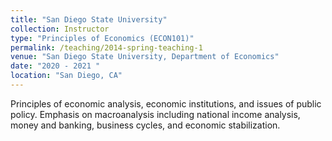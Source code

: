 ```yaml
---
title: "San Diego State University"
collection: Instructor
type: "Principles of Economics (ECON101)"
permalink: /teaching/2014-spring-teaching-1
venue: "San Diego State University, Department of Economics"
date: "2020 - 2021 "
location: "San Diego, CA"
---
```


Principles of economic analysis, economic institutions, and issues of public policy. Emphasis on macroanalysis including national income analysis, money and banking, business cycles, and economic stabilization.

